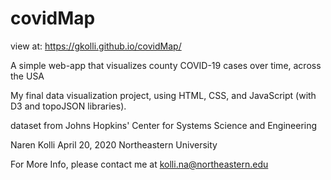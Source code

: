 # covidMap
view at: https://gkolli.github.io/covidMap/

A simple web-app that visualizes county COVID-19 cases over time, across the USA 

My final data visualization project, using HTML, CSS, and JavaScript (with D3 and topoJSON libraries). 

dataset from Johns Hopkins' Center for Systems Science and Engineering

Naren Kolli
April 20, 2020
Northeastern University

For More Info, please contact me at kolli.na@northeastern.edu 
